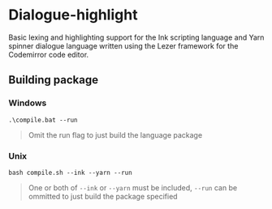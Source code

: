 # Dialogue-highlight

Basic lexing and highlighting support for the Ink scripting language and Yarn spinner dialogue language written using the Lezer framework for the Codemirror code editor.

## Building package

### Windows

```
.\compile.bat --run
```
> Omit the run flag to just build the language package 

### Unix

```
bash compile.sh --ink --yarn --run
```

> One or both of ```--ink``` or ```--yarn``` must be included, ```--run``` can be ommitted to just build the package specified